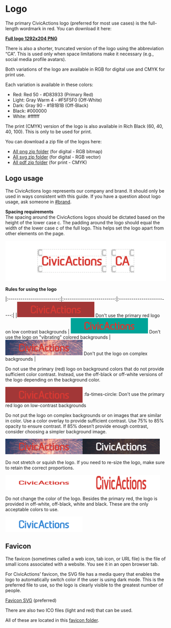 # Logo
The primary CivicActions logo (preferred for most use cases) is the full-length wordmark in red. You can download it here:

[**Full logo 1292x204 PNG**](https://drive.google.com/file/d/1dkrHZxAViBOLpC2T5rsrMYvT1HZOAjwA/view?usp=sharing)

There is also a shorter, truncated version of the logo using the abbreviation “CA”. This is used only when space limitations make it necessary (e.g., social media profile avatars). 

Both variations of the logo are available in RGB for digital use and CMYK for print use. 

Each variation is available in these colors:

* Red: Red 50 - #D83933 (Primary Red)  
* Light: Gray Warm 4 - #F5F5F0 (Off-White)  
* Dark: Gray 90 - #1B1B1B (Off-Black)  
* Black: #000000  
* White: #ffffff

The print (CMYK) version of the logo is also available in Rich Black (60, 40, 40, 100). This is only to be used for print.

You can download a zip file of the logos here:

* [All png zip folder](https://drive.google.com/file/d/1hBqlfrjjgGhX6IgdUTJ5970Wq1tqb_xS/view?usp=sharing) (for digital - RGB bitmap)  
* [All svg zip folder](https://drive.google.com/file/d/1MCXXg8JlfzzAZkBi2rrK7a9e1zKNJK6-/view?usp=sharing) (for digital - RGB vector)  
* [All pdf zip folder](https://drive.google.com/file/d/1RhE0UVCwoYSx45O_f8KgRRYf39BDbFpm/view?usp=sharing) (for print - CMYK)

## Logo usage  
The CivicActions logo represents our company and brand. It should only be used in ways consistent with this guide. If you have a question about logo usage, ask someone in [#brand](https://app.slack.com/client/T0297RSQF/CEFGEMP4L).

**Spacing requirements**  
The spacing around the CivicActions logos should be dictated based on the height of the lower case c. The padding around the logo should equal the width of the lower case c of the full logo. This helps set the logo apart from other elements on the page.

<img alt="Civic Actions logo spacing requirements" src="https://raw.githubusercontent.com/CivicActions/style-guide/master/docs/img/logo_spacing.png" title="Logo spacing requirements">


**Rules for using the logo**  

|:-------------------------:|:-------------------------:|:-------------------------:|
|<img width="48%" alt="Don't use the primary red logo on low contrast backgrounds" src="https://raw.githubusercontent.com/CivicActions/style-guide/master/docs/img/full_logo_on_dark_red.png" title="Red logo on dark red background">  Don't use the primary red logo on low contrast backgrounds | <img width="48%" alt="Don't use the logo on 'vibrating' colored backgrounds" src="https://raw.githubusercontent.com/CivicActions/style-guide/master/docs/img/full_logo_on_primary_green.png" title="Red logo on primary green background">  Don't use the logo on "vibrating" colored backgrounds | <img width="48%" alt="Don't put the logo on complex backgrounds" src="https://raw.githubusercontent.com/CivicActions/style-guide/master/docs/img/full_logo_complex_photo.png" title="Logo on a complex background">  Don't put the logo on complex backgrounds |

Do not use the primary (red) logo on background colors that do not provide sufficient color contrast. Instead, use the off-black or off-white versions of the logo depending on the background color. 

<img alt="Don't: Civic Actions primary red logo on secondary red background" src="https://raw.githubusercontent.com/CivicActions/style-guide/master/docs/img/full_logo_on_dark_red.png" title="Red logo on dark red background" width="48%" align="center">
:fa-times-circle: Don't use the primary red logo on low-contrast backgrounds



Do not put the logo on complex backgrounds or on images that are similar in color. Use a color overlay to provide sufficient contrast. Use 75% to 85% opacity to ensure contrast. If 85% doesn’t provide enough contrast, consider choosing a simpler background image.  

<img alt="Don't: Civic Actions red logo has been placed on a complex background" src="https://raw.githubusercontent.com/CivicActions/style-guide/master/docs/img/full_logo_complex_photo.png" title="Logo on a complex background" width="48%" align="left">


<img alt="Do: Civic Actions white logo has been placed on a complex background with an 85% black overlay" src="https://raw.githubusercontent.com/CivicActions/style-guide/master/docs/img/full_logo_complex_photo_overlay.png" title="Logo on a black overlay" width="48%">




Do not stretch or squish the logo. If you need to re-size the logo, make sure to retain the correct proportions. 

<img alt="Don't: Civic Actions logo has been squished" src="https://raw.githubusercontent.com/CivicActions/style-guide/master/docs/img/full_logo_squish.png" title="Squished logo" width="48%" align="left">


<img alt="Don't: Civic Actions logo has been stretched" src="https://raw.githubusercontent.com/CivicActions/style-guide/master/docs/img/full_logo_stretch.png" title="Stretched logo" width="48%">



Do not change the color of the logo. Besides the primary red, the logo is provided in off-white, off-black, white and black. These are the only acceptable colors to use.

<img alt="Don't: Civic Actions logo has been changed to blue" src="https://raw.githubusercontent.com/CivicActions/style-guide/master/docs/img/full_logo_changed_color.png" title="Logo color changed" width="48%" text-align="center">

 
              
## Favicon
The favicon (sometimes called a web icon, tab icon, or URL file) is the file of small icons associated with a website. You see it in an open browser tab.

For CivicActions’ favicon, the SVG file has a media query that enables the logo to automatically switch color if the user is using dark mode. This is the preferred file to use, so the logo is clearly visible to the greatest number of people.

[Favicon SVG](https://drive.google.com/file/d/11_spug0_4djx0wfAY7Ew97CmNd6GIe7g/view?usp=sharing) (preferred)

There are also two ICO files (light and red) that can be used.

All of these are located in this [favicon folder](https://drive.google.com/file/d/11_spug0_4djx0wfAY7Ew97CmNd6GIe7g/view?usp=sharing).

